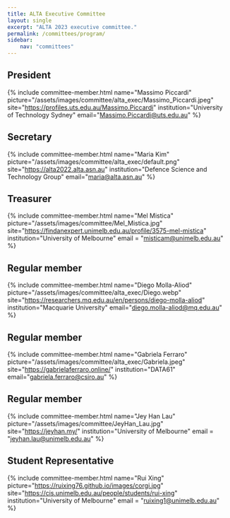 ```yaml
---
title: ALTA Executive Committee
layout: single
excerpt: "ALTA 2023 executive committee."
permalink: /committees/program/
sidebar:
    nav: "committees"
---
```

## President
{% include committee-member.html
   name="Massimo Piccardi"
   picture="/assets/images/committee/alta_exec/Massimo_Piccardi.jpeg"
   site="https://profiles.uts.edu.au/Massimo.Piccardi"
   institution="University of Technology Sydney"
   email="Massimo.Piccardi@uts.edu.au"
%}

## Secretary
{% include committee-member.html
   name="Maria Kim"
   picture="/assets/images/committee/alta_exec/default.png"
   site="https://alta2022.alta.asn.au"
   institution="Defence Science and Technology Group"
   email="maria@alta.asn.au"
%}

## Treasurer
{% include committee-member.html
   name="Mel Mistica"
   picture="/assets/images/committee/Mel_Mistica.jpg"
   site="https://findanexpert.unimelb.edu.au/profile/3575-mel-mistica"
   institution="University of Melbourne"
   email = "misticam@unimelb.edu.au"
%}

## Regular member
{% include committee-member.html
   name="Diego Molla-Aliod"
   picture="/assets/images/committee/alta_exec/Diego.webp"
   site="https://researchers.mq.edu.au/en/persons/diego-molla-aliod"
   institution="Macquarie University"
   email="diego.molla-aliod@mq.edu.au"
%}

## Regular member
{% include committee-member.html
   name="Gabriela Ferraro"
   picture="/assets/images/committee/alta_exec/Gabriela.jpeg"
   site="https://gabrielaferraro.online/"
   institution="DATA61"
   email="gabriela.ferraro@csiro.au"
%}

## Regular member
{% include committee-member.html
   name="Jey Han Lau"
   picture="/assets/images/committee/JeyHan_Lau.jpg"
   site="https://jeyhan.my/"
   institution="University of Melbourne"
   email = "jeyhan.lau@unimelb.edu.au"
%}

## Student Representative
{% include committee-member.html
   name="Rui Xing"
   picture="https://ruixing76.github.io/images/corgi.jpg"
   site="https://cis.unimelb.edu.au/people/students/rui-xing"
   institution="University of Melbourne"
   email = "ruixing1@unimelb.edu.au"
%}